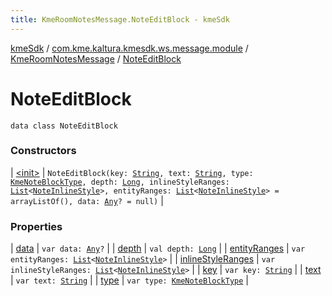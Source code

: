 ```yaml
---
title: KmeRoomNotesMessage.NoteEditBlock - kmeSdk
---
```


[kmeSdk](../../../index.html) / [com.kme.kaltura.kmesdk.ws.message.module](../../index.html) / [KmeRoomNotesMessage](../index.html) / [NoteEditBlock](./index.html)

# NoteEditBlock

`data class NoteEditBlock`

### Constructors

| [&lt;init&gt;](-init-.html) | `NoteEditBlock(key: `[`String`](https://kotlinlang.org/api/latest/jvm/stdlib/kotlin/-string/index.html)`, text: `[`String`](https://kotlinlang.org/api/latest/jvm/stdlib/kotlin/-string/index.html)`, type: `[`KmeNoteBlockType`](../../../com.kme.kaltura.kmesdk.ws.message.type/-kme-note-block-type/index.html)`, depth: `[`Long`](https://kotlinlang.org/api/latest/jvm/stdlib/kotlin/-long/index.html)`, inlineStyleRanges: `[`List`](https://kotlinlang.org/api/latest/jvm/stdlib/kotlin.collections/-list/index.html)`<`[`NoteInlineStyle`](../-note-inline-style/index.html)`>, entityRanges: `[`List`](https://kotlinlang.org/api/latest/jvm/stdlib/kotlin.collections/-list/index.html)`<`[`NoteInlineStyle`](../-note-inline-style/index.html)`> = arrayListOf(), data: `[`Any`](https://kotlinlang.org/api/latest/jvm/stdlib/kotlin/-any/index.html)`? = null)` |

### Properties

| [data](data.html) | `var data: `[`Any`](https://kotlinlang.org/api/latest/jvm/stdlib/kotlin/-any/index.html)`?` |
| [depth](depth.html) | `val depth: `[`Long`](https://kotlinlang.org/api/latest/jvm/stdlib/kotlin/-long/index.html) |
| [entityRanges](entity-ranges.html) | `var entityRanges: `[`List`](https://kotlinlang.org/api/latest/jvm/stdlib/kotlin.collections/-list/index.html)`<`[`NoteInlineStyle`](../-note-inline-style/index.html)`>` |
| [inlineStyleRanges](inline-style-ranges.html) | `var inlineStyleRanges: `[`List`](https://kotlinlang.org/api/latest/jvm/stdlib/kotlin.collections/-list/index.html)`<`[`NoteInlineStyle`](../-note-inline-style/index.html)`>` |
| [key](key.html) | `var key: `[`String`](https://kotlinlang.org/api/latest/jvm/stdlib/kotlin/-string/index.html) |
| [text](text.html) | `var text: `[`String`](https://kotlinlang.org/api/latest/jvm/stdlib/kotlin/-string/index.html) |
| [type](type.html) | `var type: `[`KmeNoteBlockType`](../../../com.kme.kaltura.kmesdk.ws.message.type/-kme-note-block-type/index.html) |

